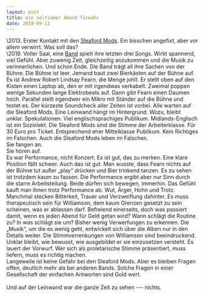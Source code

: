 ```yaml
---
layout: post
title: ein seltsamer Abend fürwahr
date: 2019-09-12
---
```


\2013. Erster Kontakt mit den [Sleaford Mods](https://www.youtube.com/watch?v=nehcDX3XqDs). Ein bisschen angefixt, aber vor allem verwirrt. Was soll das?<br>
\2019. Voller Saal, eine [Band](https://www.youtube.com/watch?v=FKS8NtvC7wg) spielt ihre letzten drei Songs. Wirkt spannend, viel Gefühl. Aber zuwenig Zeit, gleichzeitig anzukommen und die Musik zu verinnerlichen. Und schon Ende. Die Band trägt all ihre Sachen von der Bühne. Die Bühne ist leer. Jemand baut zwei Bierkästen auf der Bühne auf. Es ist Andrew Robert Lindsay Fearn, die Menge johlt. Er stellt oben auf den Kisten einen Laptop ab, den er mit irgendwas verkabelt. Zweimal poppen wenige Sekunden lange Elektrobeats auf. Dann gibt Fearn einen Daumen hoch. Parallel stellt irgendwer ein Mikro mit Ständer auf die Bühne und testet es. Der kürzeste Soundcheck aller Zeiten ist vorbei. Alle warten auf die Sleaford Mods. Eine Leinwand hängt im Hintergrund. Wozu, bleibt unklar. Spekulationen. Viel englischsprachiges Publikum. Midlands-Englisch ist ein Soziolekt. Die Sleaford Mods sind die Stimme der Arbeiterklasse. Für 30 Euro pro Ticket. Entsprechend eher Mittelklasse Publikum. Kein Richtiges im Falschen. Auch die Sleaford Mods leben im Falschen. <br> Sie fangen an.<br>
Sie hören auf.<br>
Es war Performance, nicht Konzert. Es ist gut, das zu merken. Eine klare Position fällt schwer. Auch das ist gut. Man wusste, dass Fearn nichts auf der Bühne tut außer „play“ drücken und Bier trinkend tanzen. Es zu sehen ist trotzdem kaum zu fassen. Die Performance ergibt aber nur Sinn durch die starre Arbeitsteilung. Beide dürfen sich bewegen, immerhin. Das Gefühl kauft man ihnen trotz Performance ab. Wut, Ärger, Hohn und Trotz. Manchmal stecken Bitterkeit, Trauer und Verzweiflung dahinter. Es muss therapeutisch sein für Williamson, dem kaum Grenzen gesetzt zu sein scheinen, was er ablassen darf. Befreiend einerseits, doch was passiert damit, wenn es jeden Abend für Geld getan wird? Wann schlägt die Routine zu? In was schlägt sie um? Bisher wenig Verwerfungen zu erkennen. Die „Musik“, um die es wenig geht, entwickelt sich über die Alben nur in den Details weiter. Die Stimmverrenkungen von Williamson sind beeindruckend. Unklar bleibt, wie bewusst, wie ausgebildet er sie einzusetzen versteht. Es lauert der Vorwurf. Wer sich als proletarische Stimme präsentiert, muss liefern, muss es richtig machen.<br>
Langeweile ist keine Gefahr bei den Sleaford Mods. Aber es bleiben Fragen offen, deutlich mehr als bei anderen Bands. Solche Fragen in einer Gesellschaft der einfachen Antworten sind Gold wert.
<br><br> Und auf der Leinwand war die ganze Zeit zu sehen --- nichts.
